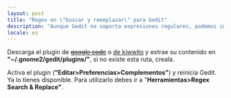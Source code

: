 ```yaml
---
layout: post
title: "Regex en \"buscar y reemplazar\" para Gedit"
description: "Aunque Gedit no soporta expresiones regulares, podemos instalar un plugin para ello"
locale: es
---
```


Descarga el plugin de <span style="text-decoration: line-through;"><a title="Descargar plugin regex gedit" href="http://vaem.googlecode.com/files/gedit2_regex_replace_plugin.tar.gz">google code</a></span> o <a href="/descarga/c9a069af9a46df0420e88650d1755bb3">de kiwwito</a> y extrae su contenido en <strong>"~/.gnome2/gedit/plugins/"</strong>, si no existe esta ruta, creala.

Activa el plugin (**"Editar>Preferencias>Complementos"**) y reinicia Gedit. Ya lo tienes disponible. Para utilizarlo debes ir a "**Herramientas>Regex Search & Replace"**.